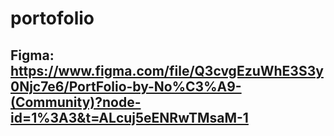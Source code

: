 # portofolio

## Figma: https://www.figma.com/file/Q3cvgEzuWhE3S3y0Njc7e6/PortFolio-by-No%C3%A9-(Community)?node-id=1%3A3&t=ALcuj5eENRwTMsaM-1